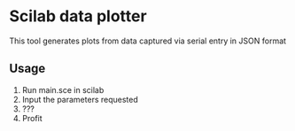 # Scilab data plotter
This tool generates plots from data captured via serial entry in JSON format
## Usage
1. Run main.sce in scilab
1. Input the parameters requested
1. ???
1. Profit